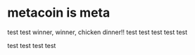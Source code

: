 # metacoin is meta

test
test
winner, winner, chicken dinner!!
test
test
test
test
test

test
test
test
test
